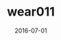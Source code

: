 ---
title: wear011
articlename: >-
  Individual Versus Team-Based Financial Incentives to Increase Physical Activity: A Randomized, Controlled Trial
date: '2016-07-01'
authors: >-
  Mitesh S. Patel, David A. Asch, Roy Rosin, Dylan S. Small, Scarlett L. Bellamy, Kimberly Eberbach, Karen J. Walters, Nancy Haff, Samantha M. Lee, Lisa Wesby, Karen Hoffer, David Shuttleworth, Devon H. Taylor, Victoria Hilbert, Jingsan Zhu, Lin Yang, Xingmei Wang, Kevin G. Volpp
source: 'https://link.springer.com/article/10.1007%2Fs11606-016-3627-0'
journal: JGIM
spotlight: true
topic: Wearables
image: 
summary: 
---